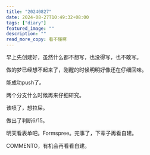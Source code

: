 ```yaml
---
title: "20240827"
date: 2024-08-27T10:49:32+08:00
tags: ["diary"]
featured_image: ""
description: ""
read_more_copy: 看不懂啊
---
```

早上先创建好，虽然什么都不想写，也没得写，也不敢写。

做的梦已经想不起来了，刚醒的时候明明好像还在仔细回味。

能成功push了。

两个分支什么时候再来仔细研究。

该喷了，想拉屎。

做出了判断6/15。

明天看表单吧。Formspree。完事了，下辈子再看自建。

COMMENTO，有机会再看看自建。
